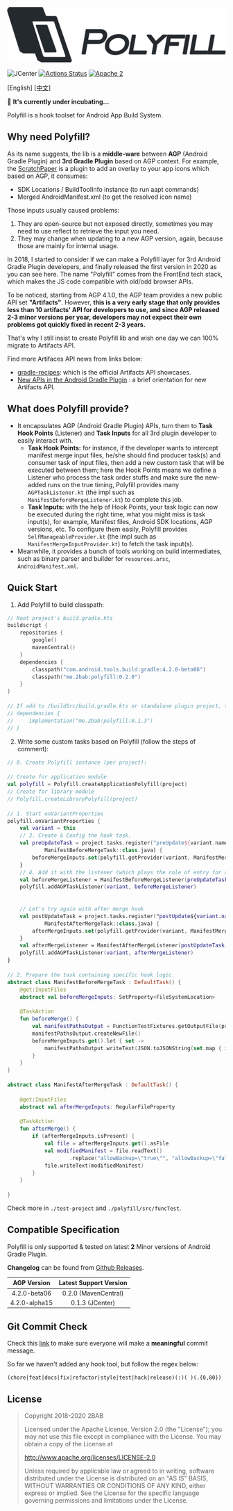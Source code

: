 <img src="./Polyfill.png" alt="Polyfill" width="507px">

![JCenter](https://api.bintray.com/packages/2bab/maven/polyfill/images/download.svg) [![Actions Status](https://github.com/2bab/Polyfill/workflows/release/badge.svg)](https://github.com/2bab/Polyfill/actions) [![Apache 2](https://img.shields.io/badge/License-Apache%202-brightgreen.svg)](https://www.apache.org/licenses/LICENSE-2.0)


[English] [[中文]](./README_zh.md)

🚧 **It's currently under incubating...**

Polyfill is a hook toolset for Android App Build System.

## Why need Polyfill?

As its name suggests, the lib is a **middle-ware** between **AGP** (Android Gradle Plugin) and **3rd Gradle Plugin** based on AGP context. For example, the [ScratchPaper](https://github.com/2BAB/ScratchPaper) is a plugin to add an overlay to your app icons which based on AGP, it consumes: 

- SDK Locations / BuildToolInfo instance (to run aapt commands) 
- Merged AndroidManifest.xml (to get the resolved icon name)

Those inputs usually caused problems:

1. They are open-source but not exposed directly, sometimes you may need to use reflect to retrieve the input you need.
2. They may change when updating to a new AGP version, again, because those are mainly for internal usage.

In 2018, I started to consider if we can make a Polyfill layer for 3rd Android Gradle Plugin developers, and finally released the first version in 2020 as you can see here. The name "Polyfill" comes from the FrontEnd tech stack, which makes the JS code compatible with old/odd browser APIs.

To be noticed, starting from AGP 4.1.0, the AGP team provides a new public API set **"Artifacts"**. However, **this is a very early stage that only provides less than 10 artifacts' API for developers to use, and since AGP released 2-3 minor versions per year, developers may not expect their own problems got quickly fixed in recent 2-3 years.**

That's why I still insist to create Polyfill lib and wish one day we can 100% migrate to Artifacts API.

Find more Artifaces API news from links below:

- [gradle-recipes](https://github.com/android/gradle-recipes): which is the official Artifacts API showcases.
- [New APIs in the Android Gradle Plugin](https://medium.com/androiddevelopers/new-apis-in-the-android-gradle-plugin-f5325742e614) : a brief orientation for new Artifacts API.

## What does Polyfill provide?

- It encapsulates AGP (Android Gradle Plugin) APIs, turn them to **Task Hook Points** (Listener) and **Task Inputs** for all 3rd plugin developer to easily interact with.
    - **Task Hook Points:** for instance, if the developer wants to intercept manifest merge input files, he/she should find producer task(s) and consumer task of input files, then add a new custom task that will be executed between them; here the Hook Points means we define a Listener who process the task order stuffs and make sure the new-added runs on the true timing, Polyfill provides many `AGPTaskListener.kt` (the impl such as `ManifestBeforeMergeListener.kt`) to complete this job.
    - **Task Inputs:** with the help of Hook Points, your task logic can now be executed during the right time, what you might miss is task input(s), for example, Manifest files, Android SDK locations, AGP versions, etc. To configure them easily, Polyfill provides `SelfManageableProvider.kt` (the impl such as `ManifestMergeInputProvider.kt`) to fetch the task input(s).
- Meanwhile, it provides a bunch of tools working on build intermediates, such as binary parser and builder for `resources.arsc`, `AndroidManifest.xml`.

## Quick Start

1. Add Polyfill to build classpath:

``` kotlin
// Root project's build.gradle.kts
buildscript {
    repositories {
        google()
        mavenCentral()
    }
    dependencies {
        classpath("com.android.tools.build:gradle:4.2.0-beta06")
        classpath("me.2bab:polyfill:0.2.0")
    }
}

// If add to /buildSrc/build.gradle.kts or standalone plugin project, switch to implementation instead
// dependencies {
//     implementation("me.2bab:polyfill:0.1.3")
// }
```

2. Write some custom tasks based on Polyfill (follow the steps of comment):

``` kotlin
// 0. Create Polyfill instance (per project):

// Create for application module
val polyfill = Polyfill.createApplicationPolyfill(project)
// Create for library module
// Polyfill.createLibraryPolyfill(project)

// 1. Start onVariantProperties
polyfill.onVariantProperties {
    val variant = this
    // 3. Create & Config the hook task.
    val preUpdateTask = project.tasks.register("preUpdate${variant.name.capitalize()}Manifest",
            ManifestBeforeMergeTask::class.java) {
        beforeMergeInputs.set(polyfill.getProvider(variant, ManifestMergeInputProvider::class.java).get())
    }
    // 4. Add it with the listener (which plays the role of entry for a hook).
    val beforeMergeListener = ManifestBeforeMergeListener(preUpdateTask)
    polyfill.addAGPTaskListener(variant, beforeMergeListener)


    // Let's try again with after merge hook
    val postUpdateTask = project.tasks.register("postUpdate${variant.name.capitalize()}Manifest",
            ManifestAfterMergeTask::class.java) {
        afterMergeInputs.set(polyfill.getProvider(variant, ManifestMergeOutputProvider::class.java).get())
    }
    val afterMergeListener = ManifestAfterMergeListener(postUpdateTask)
    polyfill.addAGPTaskListener(variant, afterMergeListener)
}

// 2. Prepare the task containing specific hook logic.
abstract class ManifestBeforeMergeTask : DefaultTask() {
    @get:InputFiles
    abstract val beforeMergeInputs: SetProperty<FileSystemLocation>

    @TaskAction
    fun beforeMerge() {
        val manifestPathsOutput = FunctionTestFixtures.getOutputFile(project, "manifest-merge-input.json")
        manifestPathsOutput.createNewFile()
        beforeMergeInputs.get().let { set ->
            manifestPathsOutput.writeText(JSON.toJSONString(set.map { it.asFile.absolutePath }))
        }
    }
}

abstract class ManifestAfterMergeTask : DefaultTask() {

    @get:InputFiles
    abstract val afterMergeInputs: RegularFileProperty

    @TaskAction
    fun afterMerge() {
        if (afterMergeInputs.isPresent) {
            val file = afterMergeInputs.get().asFile
            val modifiedManifest = file.readText()
                    .replace("allowBackup=\"true\"", "allowBackup=\"false\"")
            file.writeText(modifiedManifest)
        }
    }

}
```

Check more in `./test-project` and `./polyfill/src/funcTest`.

## Compatible Specification

Polyfill is only supported & tested on latest **2** Minor versions of Android Gradle Plugin.

**Changelog** can be found from [Github Releases](https://github.com/2BAB/Polyfill/releases).

AGP Version| Latest Support Version
:-----------:|:-----------------:
4.2.0-beta06 | 0.2.0 (MavenCentral)
4.2.0-alpha15 | 0.1.3 (JCenter)


## Git Commit Check

Check this [link](https://medium.com/walmartlabs/check-out-these-5-git-tips-before-your-next-commit-c1c7a5ae34d1) to make sure everyone will make a **meaningful** commit message.

So far we haven't added any hook tool, but follow the regex below:

```
(chore|feat|docs|fix|refactor|style|test|hack|release)(:)( )(.{0,80})
```


## License

>
> Copyright 2018-2020 2BAB
>
>Licensed under the Apache License, Version 2.0 (the "License");
you may not use this file except in compliance with the License.
You may obtain a copy of the License at
>
>   http://www.apache.org/licenses/LICENSE-2.0
>
> Unless required by applicable law or agreed to in writing, software
distributed under the License is distributed on an "AS IS" BASIS,
WITHOUT WARRANTIES OR CONDITIONS OF ANY KIND, either express or implied.
See the License for the specific language governing permissions and
limitations under the License.
